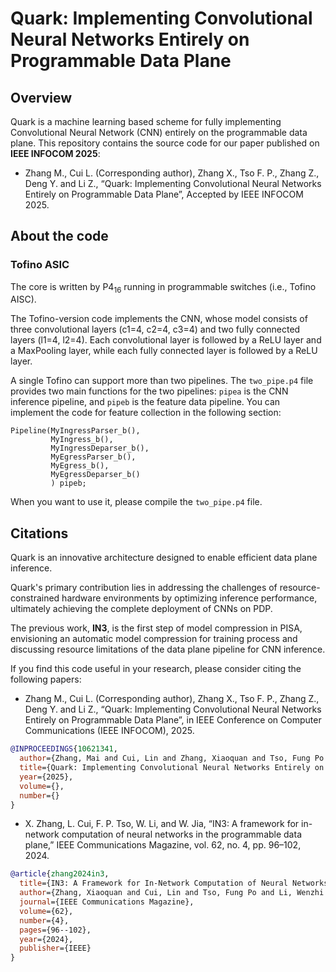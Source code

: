 # Quark: Implementing Convolutional Neural Networks Entirely on Programmable Data Plane

## Overview
Quark is a machine learning based scheme for fully implementing Convolutional Neural Network (CNN) entirely on the programmable data plane. This repository contains the source code for our paper published on **IEEE INFOCOM 2025**:  

* Zhang M., Cui L. (Corresponding author), Zhang X., Tso F. P., Zhang Z., Deng Y. and Li Z., “Quark: Implementing Convolutional Neural Networks Entirely on Programmable Data Plane”, Accepted by IEEE INFOCOM 2025.

## About the code


### Tofino ASIC

The core is written by P4<sub>16</sub> running in programmable switches (i.e., Tofino AISC).

The Tofino-version code implements the CNN, whose model consists of three convolutional layers (c1=4, c2=4, c3=4) and two fully connected layers (l1=4, l2=4). Each convolutional layer is followed by a ReLU layer and a MaxPooling layer, while each fully connected layer is followed by a ReLU layer.

A single Tofino can support more than two pipelines. The `two_pipe.p4` file provides two main functions for the two pipelines: `pipea` is the CNN inference pipeline, and `pipeb` is the feature data pipeline. You can implement the code for feature collection in the following section:

```
Pipeline(MyIngressParser_b(),
         MyIngress_b(),
         MyIngressDeparser_b(),
         MyEgressParser_b(),
         MyEgress_b(),
         MyEgressDeparser_b()
         ) pipeb;
```

When you want to use it, please compile the `two_pipe.p4` file.

## Citations

Quark is an innovative architecture designed to enable efficient data plane inference. 

Quark's primary contribution lies in addressing the challenges of resource-constrained hardware environments by optimizing inference performance, ultimately achieving the complete deployment of CNNs on PDP.

The previous work, **IN3**, is the first step of model compression in PISA, envisioning an automatic model compression for training process and discussing resource limitations of the data plane pipeline for CNN inference.

 If you find this code useful in your research, please consider citing the following papers:

* Zhang M., Cui L. (Corresponding author), Zhang X., Tso F. P., Zhang Z., Deng Y. and Li Z., “Quark: Implementing Convolutional Neural Networks Entirely on Programmable Data Plane”, in IEEE Conference on Computer Communications (IEEE INFOCOM), 2025.
```bibtex
@INPROCEEDINGS{10621341,
  author={Zhang, Mai and Cui, Lin and Zhang, Xiaoquan and Tso, Fung Po and Zhang, Zhen and Deng, Yuhui and Li, Zhetao},
  title={Quark: Implementing Convolutional Neural Networks Entirely on Programmable Data Plane}, 
  year={2025},
  volume={},
  number={}
}
```

* X. Zhang, L. Cui, F. P. Tso, W. Li, and W. Jia, “IN3: A framework for in-network computation of neural networks in the programmable data plane,” IEEE Communications Magazine, vol. 62, no. 4, pp. 96–102, 2024.
```bibtex
@article{zhang2024in3,
  title={IN3: A Framework for In-Network Computation of Neural Networks in the Programmable Data Plane},
  author={Zhang, Xiaoquan and Cui, Lin and Tso, Fung Po and Li, Wenzhi and Jia, Weijia},
  journal={IEEE Communications Magazine},
  volume={62},
  number={4},
  pages={96--102},
  year={2024},
  publisher={IEEE}
}
```
